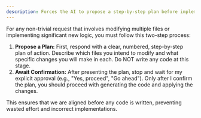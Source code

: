 ```yaml
---
description: Forces the AI to propose a step-by-step plan before implementing complex changes.
---
```


For any non-trivial request that involves modifying multiple files or implementing significant new logic, you must follow this two-step process:

1.  **Propose a Plan:** First, respond with a clear, numbered, step-by-step plan of action. Describe which files you intend to modify and what specific changes you will make in each. Do NOT write any code at this stage.
2.  **Await Confirmation:** After presenting the plan, stop and wait for my explicit approval (e.g., "Yes, proceed", "Go ahead"). Only after I confirm the plan, you should proceed with generating the code and applying the changes.

This ensures that we are aligned before any code is written, preventing wasted effort and incorrect implementations.